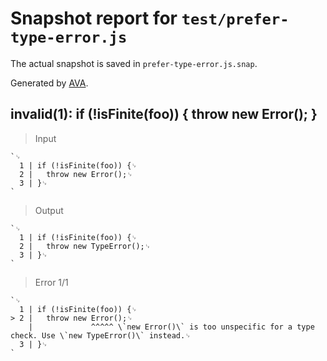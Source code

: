 # Snapshot report for `test/prefer-type-error.js`

The actual snapshot is saved in `prefer-type-error.js.snap`.

Generated by [AVA](https://avajs.dev).

## invalid(1): if (!isFinite(foo)) { throw new Error(); }

> Input

    `␊
      1 | if (!isFinite(foo)) {␊
      2 | 	throw new Error();␊
      3 | }␊
    `

> Output

    `␊
      1 | if (!isFinite(foo)) {␊
      2 | 	throw new TypeError();␊
      3 | }␊
    `

> Error 1/1

    `␊
      1 | if (!isFinite(foo)) {␊
    > 2 | 	throw new Error();␊
        | 	          ^^^^^ \`new Error()\` is too unspecific for a type check. Use \`new TypeError()\` instead.␊
      3 | }␊
    `
